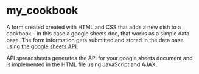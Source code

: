 # my_cookbook
A form created created with HTML and CSS that adds a new dish to a cookbook - in this case a google sheets doc, that works as a simple data base. 
The form information gets submitted and stored in the data base using [the google sheets API](https://www.apispreadsheets.co).

API spreadsheets generates the API for your google sheets document and is implemented in the HTML file using JavaScript and AJAX. 
